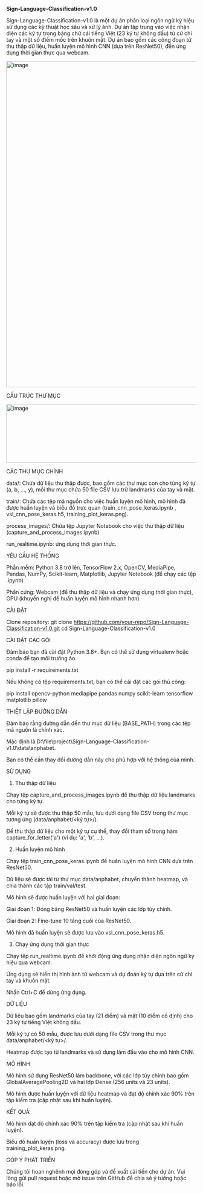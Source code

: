 **Sign-Language-Classification-v1.0**

Sign-Language-Classification-v1.0 là một dự án phân loại ngôn ngữ ký hiệu sử dụng các kỹ thuật học sâu và xử lý ảnh. Dự án tập trung vào việc nhận diện các ký tự trong bảng chữ cái tiếng Việt (23 ký tự không dấu) từ cử chỉ tay và một số điểm mốc trên khuôn mặt. Dự án bao gồm các công đoạn từ thu thập dữ liệu, huấn luyện mô hình CNN (dựa trên ResNet50), đến ứng dụng thời gian thực qua webcam.

<img width="700" height="862" alt="image" src="https://github.com/user-attachments/assets/c5e5c51d-ed29-48ee-890c-a12198716ef2" />

CẤU TRÚC THƯ MỤC

<img width="571" height="155" alt="image" src="https://github.com/user-attachments/assets/8239c40a-7165-4473-add0-3bba081cfa41" />


CÁC THƯ MỤC CHÍNH

data/: Chứa dữ liệu thu thập được, bao gồm các thư mục con cho từng ký tự (a, b, ..., y), mỗi thư mục chứa 50 file CSV lưu trữ landmarks của tay và mặt.

train/: Chứa các tệp mã nguồn cho việc huấn luyện mô hình, mô hình đã được huấn luyện và biểu đồ trực quan  (train_cnn_pose_keras.ipynb , vsl_cnn_pose_keras.h5, training_plot_keras.png).

process_images/: Chứa tệp Jupyter Notebook cho việc thu thập dữ liệu (capture_and_process_images.ipynb) 

run_realtime.ipynb: ứng dụng thời gian thực.

YÊU CẦU HỆ THỐNG

Phần mềm:
Python 3.8 trở lên, 
TensorFlow 2.x, 
OpenCV, 
MediaPipe, 
Pandas, NumPy, Scikit-learn, 
Matplotlib, 
Jupyter Notebook (để chạy các tệp .ipynb)


Phần cứng:
Webcam (để thu thập dữ liệu và chạy ứng dụng thời gian thực), 
GPU (khuyến nghị để huấn luyện mô hình nhanh hơn)



CÀI ĐẶT

Clone repository:
git clone https://github.com/your-repo/Sign-Language-Classification-v1.0.git
cd Sign-Language-Classification-v1.0


CÀI ĐẶT CÁC GÓI

Đảm bảo bạn đã cài đặt Python 3.8+. Bạn có thể sử dụng virtualenv hoặc conda để tạo môi trường ảo.


pip install -r requirements.txt


Nếu không có tệp requirements.txt, bạn có thể cài đặt các gói thủ công:

pip install opencv-python mediapipe pandas numpy scikit-learn tensorflow matplotlib pillow




THIẾT LẬP ĐƯỜNG DẪN

Đảm bảo rằng đường dẫn đến thư mục dữ liệu (BASE_PATH) trong các tệp mã nguồn là chính xác.

Mặc định là D:\file\project\Sign-Language-Classification-v1.0\data\anphabet.

Bạn có thể cần thay đổi đường dẫn này cho phù hợp với hệ thống của mình.



SỬ DỤNG
1. Thu thập dữ liệu

Chạy tệp capture_and_process_images.ipynb để thu thập dữ liệu landmarks cho từng ký tự.

Mỗi ký tự sẽ được thu thập 50 mẫu, lưu dưới dạng file CSV trong thư mục tương ứng (data/anphabet/<ký tự>/).

Để thu thập dữ liệu cho một ký tự cụ thể, thay đổi tham số trong hàm capture_for_letter('a') (ví dụ: 'a', 'b', ...).


2. Huấn luyện mô hình


Chạy tệp train_cnn_pose_keras.ipynb để huấn luyện mô hình CNN dựa trên ResNet50.

Dữ liệu sẽ được tải từ thư mục data/anphabet, chuyển thành heatmap, và chia thành các tập train/val/test.

Mô hình sẽ được huấn luyện với hai giai đoạn:

Giai đoạn 1: Đóng băng ResNet50 và huấn luyện các lớp tùy chỉnh.

Giai đoạn 2: Fine-tune 10 tầng cuối của ResNet50.



Mô hình đã huấn luyện sẽ được lưu vào vsl_cnn_pose_keras.h5.


3. Chạy ứng dụng thời gian thực


Chạy tệp run_realtime.ipynb để khởi động ứng dụng nhận diện ngôn ngữ ký hiệu qua webcam.

Ứng dụng sẽ hiển thị hình ảnh từ webcam và dự đoán ký tự dựa trên cử chỉ tay và khuôn mặt.

Nhấn Ctrl+C để dừng ứng dụng.


DỮ LIỆU


Dữ liệu bao gồm landmarks của tay (21 điểm) và mặt (10 điểm cố định) cho 23 ký tự tiếng Việt không dấu.

Mỗi ký tự có 50 mẫu, được lưu dưới dạng file CSV trong thư mục data/anphabet/<ký tự>/.

Heatmap được tạo từ landmarks và sử dụng làm đầu vào cho mô hình CNN.


MÔ HÌNH


Mô hình sử dụng ResNet50 làm backbone, với các lớp tùy chỉnh bao gồm GlobalAveragePooling2D và hai lớp Dense (256 units và 23 units).

Mô hình được huấn luyện với dữ liệu heatmap và đạt độ chính xác 90% trên tập kiểm tra (cập nhật sau khi huấn luyện).


KẾT QUẢ


Mô hình đạt độ chính xác 90% trên tập kiểm tra (cập nhật sau khi huấn luyện).

Biểu đồ huấn luyện (loss và accuracy) được lưu trong training_plot_keras.png.


GÓP Ý PHÁT TRIỂN

Chúng tôi hoan nghênh mọi đóng góp và đề xuất cải tiến cho dự án. Vui lòng gửi pull request hoặc mở issue trên GitHub để chia sẻ ý tưởng hoặc báo lỗi.

